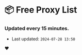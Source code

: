 # :package: Free Proxy List
### Updated every 15 minutes.

- Last updated: `2024-07-28 13:50`

:heart:
